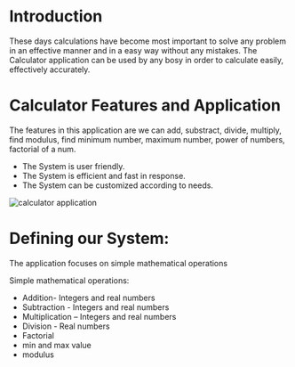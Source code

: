 # Introduction

These days calculations have become most important to solve any problem in an effective manner and in a easy way without any mistakes. The Calculator application can be used by any bosy in order to calculate easily, effectively accurately.

# Calculator Features and Application 

The features in this application are we can add, substract, divide, multiply, find modulus, find minimum number, maximum number, power of numbers, factorial of a num.

- The System is user friendly.
- The System is efficient and fast in response.
- The System can be customized according to needs.


![calculator application](https://user-images.githubusercontent.com/68370011/124750851-96c18580-df43-11eb-9396-e679fd90c161.png)


# Defining our System:

The application focuses on simple mathematical operations

Simple mathematical operations:
- Addition- Integers and real numbers
- Subtraction - Integers and real numbers
- Multiplication – Integers and real numbers
- Division - Real numbers
- Factorial
- min and max value
- modulus

